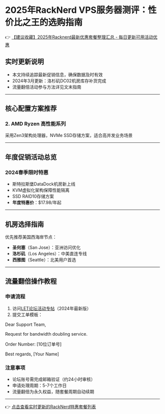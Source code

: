 # 2025年RackNerd VPS服务器测评：性价比之王的选购指南

👉 [【建议收藏】2025年Racknerd最新优惠套餐整理汇总 - 每日更新可用活动优惠](https://bit.ly/Rack_Nerd)

## 实时更新说明
- 本文持续追踪最新促销信息，确保数据及时有效
- 2024年3月更新：洛杉矶DC02机房库存补货完成
- 流量翻倍活动参与方法详见文末指南

---

## 核心配置方案推荐

### 2. AMD Ryzen 高性能系列
采用Zen3架构处理器，NVMe SSD存储方案，适合高并发业务场景

---

## 年度促销活动总览

### 2024春季限时特惠
- 斯特拉斯堡DataDock机房新上线
- KVM虚拟化架构保障性能隔离
- SSD RAID10存储方案
- **年度特惠价**：$17.98/年起

---

## 机房选择指南
优先推荐美国西海岸节点：
- **圣何塞**（San Jose）：亚洲访问优化
- **洛杉矶**（Los Angeles）：中美直连专线
- **西雅图**（Seattle）：北美用户首选

---

## 流量翻倍操作教程

### 申请流程
1. 访问[LET论坛活动专帖](https://lowendtalk.com/discussion/190011/)（2024年最新版）
2. 提交工单模板：

Dear Support Team,

Request for bandwidth doubling service.

Order Number: [10位订单号]

Best regards,
[Your Name]

### 注意事项
- 论坛账号需完成邮箱验证（约24小时审核）
- 申请处理周期：5-7个工作日
- 流量翻倍为永久权益，随套餐周期自动续期

---

👉 [点击查看实时更新的RackNerd特惠套餐列表](https://bit.ly/Rack_Nerd)
